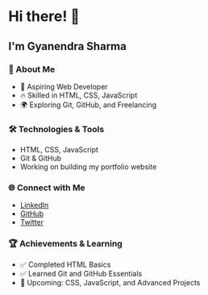 # Hi there! 👋
## I'm Gyanendra Sharma

### 🚀 About Me
- 🌱 Aspiring Web Developer
- 🔥 Skilled in HTML, CSS, JavaScript
- 🌍 Exploring Git, GitHub, and Freelancing

### 🛠️ Technologies & Tools
- HTML, CSS, JavaScript
- Git & GitHub
- Working on building my portfolio website

### 🌐 Connect with Me
- [LinkedIn](www.linkedin.com/in/gyanendra-sharma-47517a2b6)
- [GitHub](https://github.com/Gyanendrasharma1)
- [Twitter](https://twitter.com/gyanendra_S1)


### 🏆 Achievements & Learning
- ✅ Completed HTML Basics
- ✅ Learned Git and GitHub Essentials
- 🎯 Upcoming: CSS, JavaScript, and Advanced Projects

